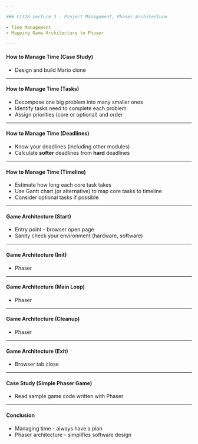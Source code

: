 ```yaml
---

### CI328 Lecture 3 - Project Management, Phaser Architecture

- Time Management
- Mapping Game Architecture to Phaser

---
```


#### How to Manage Time (Case Study)

- Design and build Mario clone

---

#### How to Manage Time (Tasks)

- Decompose one big problem into many smaller ones
- Identify tasks need to complete each problem
- Assign priorities (core or optional) and order

---

#### How to Manage Time (Deadlines)

- Know your deadlines (including other modules)
- Calculate **softer** deadlines from **hard** deadlines

---

#### How to Manage Time (Timeline)

- Estimate how long each core task takes
- Use Gantt chart (or alternative) to map core tasks to timeline
- Consider optional tasks if possible

---

#### Game Architecture (Start)

- Entry point - browser open page
- Sanity check your environment (hardware, software)

---

#### Game Architecture (Init)

- Phaser

---

#### Game Architecture (Main Loop)

- Phaser

---

#### Game Architecture (Cleanup)

- Phaser

---

#### Game Architecture (Exit)

- Browser tab close

---

#### Case Study (Simple Phaser Game)

- Read sample game code written with Phaser

---

#### Conclusion

- Managing time - always have a plan
- Phaser architecture - simplifies software design